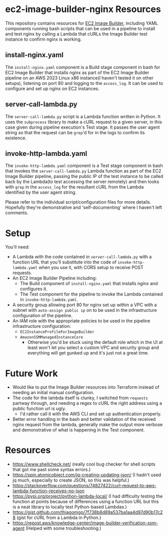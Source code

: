 # ec2-image-builder-nginx Resources

This repository contains resources for [EC2 Image Builder](https://aws.amazon.com/image-builder/), including YAML components running bash scripts that can be used in a pipeline to install and test nginx by calling a Lambda that cURLs the Image Builder test instance to confirm nginx is working.

## install-nginx.yaml

The `install-nginx.yaml` component is a Build stage component in bash for EC2 Image Builder that installs nginx as part of the EC2 Image Builder pipeline on an AWS 2023 Linux x86 instance(I haven't tested it on other setups), listening on port 80 and logging to the `access_log`. It can be used to configure and set up nginx on EC2 instances.

## server-call-lambda.py

The `server-call-lambda.py` script is a Lambda function written in Python. It uses the `subprocess` library to make a cURL request to a given server, in this case given during pipeline execution's Test stage. It passes the user agent string so that the request can be `grep`'d for in the logs to confirm its existence.

## invoke-http-lambda.yaml

The `invoke-http-lambda.yaml` component is a Test stage component in bash that invokes the `server-call-lambda.py` Lambda function as part of the EC2 Image Builder pipeline, passing the public IP of the test instance to be called back by the Lambda(to test accessing the server remotely) and then looks with `grep` in the `access_log` for the resultant cURL from the Lambda identified by the user agent string.

Please refer to the individual script/configuration files for more details. Hopefully they're demonstrative and 'self-documenting' where I haven't left comments.

# Setup

You'll need:

- A Lambda with the code contained in `server-call-lambda.py` with a function URL that you'll substitute into the code of `invoke-http-lambda.yaml` when you use it, with CORS setup to receive POST requests.
- An EC2 Image Builder Pipeline including:
  - The Build component of `install-nginx.yaml` that installs nginx and configures it.
  - The Test component for the pipeline to invoke the Lambda contained in `invoke-http-lambda.yaml`.
- A security group allowing port 80 for nginx set up within a VPC with a subnet with `auto-assign public ip` on to be used in the infrastructure configuration of the pipeline.
- An IAM role with the appropriate policies to be used in the pipeline infrastructure configuration:
  - `EC2InstanceProfileForImageBuilder`
  - `AmazonSSMManagedInstanceCore`
    - Otherwise you'd be stuck using the default role which in the UI at least won't let you select a custom VPC and security group and everything will get gunked up and it's just not a great time.

# Future Work

- Would like to put the Image Builder resources into Terraform instead of needing an initial manual configuration.
- The code for the lambda itself is clunky, I switched from `requests` partway through, and needing a regex to cURL the right address using a public function url is ugly.
  - I'd rather call it with the AWS CLI and set up authentication properly.
- Better error handling in the bash and better validation of the received nginx request from the lambda, generally make the output more verbose and demonstrative of what is happening in the Test component.

# Resources

- https://www.shellcheck.net/ (really cool bug checker for shell scripts that got me past some syntax errors.)
- https://spin.atomicobject.com/jq-creating-updating-json/ (I hadn't used jq much, especially to create JSON, so this was helpful.)
- https://stackoverflow.com/questions/74827422/curl-request-to-aws-lambda-function-receives-no-json
- https://pypi.org/project/python-lambda-local/ (I had difficulty testing the function at points because of differences using a function URL but this is a neat library to locally test Python-based Lambdas.)
- https://gist.github.com/thiagomgo/7f738b8d89a537ba1aa4d97d90b17c28 (gist for cURL from a Lambda in Python.)
- https://repost.aws/knowledge-center/image-builder-verification-ssm-agent (Helped with some troubleshooting.)
